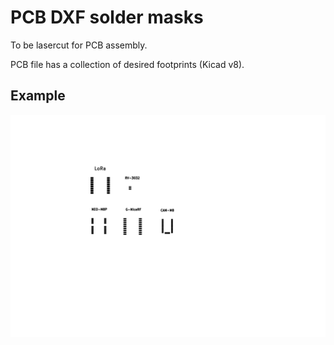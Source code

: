 # PCB DXF solder masks

To be lasercut for PCB assembly.

PCB file has a collection of desired footprints (Kicad v8).

## Example

![](./example.svg)

